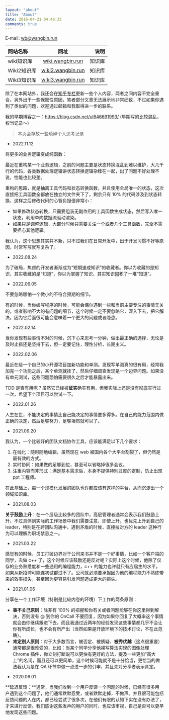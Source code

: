 ```yaml
---
layout: "about"
title: "About"
date: 2016-04-21 04:48:33
comments: true
---
```

E-mail: wb@wangbin.run

| 网站名称    |                    网址                    |   说明 |
| :---------- | :-----------------------------------------: | -----: |
| wiki知识库  |  [wiki.wangbin.run](https://wiki.wangbin.run)  | 知识库 |
| Wiki2知识库 | [wiki2.wangbin.run](https://wiki2.wangbin.run) | 知识库 |
| Wiki3知识库 | [wiki3.wangbin.run](https://wiki3.wangbin.run) | 知识库 |

除了在本网站外，我还会在[知乎专栏](https://www.zhihu.com/column/aircloud)更新一些个人内容，两者之间内容不完全重合。另外出于一些保密性原因，笔者部分文章无法展示地非常细致，不过如果你遇到了类似的问题，欢迎通过邮箱和我取得进一步的联系。

我的早期博客之一：https://blog.csdn.net/ul646691993/ (早期写的比较混乱，权当记录～)

> 本页会存放一些琐碎个人思考记录

* 2022.11.12

将更多的业务逻辑变成纯函数：

最近在重构某一个业务逻辑，之前的问题主要是状态转换混乱到难以维护，大几千行的代码，各类数据处理逻辑讲状态转换逻辑杂糅在一起，出了问题不好处理不说，性能也比较差。

重构的思路，就是抽离工具代码和状态转换函数，并且使用全局唯一的状态，这次直接把工具函数全都放在独立的文件夹下了，剩余只有 10% 的代码涉及到状态转换，这样之后修改代码的心智负担便非常小：

* 如果修改状态转换，只需要组装无副作用的工具函数生成状态，然后写入唯一状态，利用单向数据流驱动渲染。
* 如果只是调整逻辑，大部分时候只需要关注一个或者几个工具函数，完全不需要担心其他逻辑。

我认为，这个思想其实并不新，只不过我们在日常开发中，出于开发习惯不好等原因，时常写写就写复杂了。

* 2022.08.24

为了破局，焦虑的开发者渐渐成为“短期速成知识”的收藏者。你以为收藏的是知识，其实收藏的是“知道”，你以为掌握了知识，其实知识囤积了一堆“知道”。

* 2022.06.05

不要忽略哪怕一个微小的不符合预期的细节。

有的时候，当你编写程序的时候，可能会偶尔遇到一些和当前主要专注的事情无关的，或者影响不大的有问题的细节，这个时候一定不要忽略它，深入下去，把它解决，因为它后面很可能会意味着一个更大的问题或者隐患。

* 2022.02.14

当你发现有些事情不对的时候，沉下心来思考一分钟，做出最正确的选择，无论是及时止损还是坚持下去，但一定要记住，理性分析，长期主义。

* 2022.02.06

最近在给一个自己的小开源项目加新功能和单测。发现写单测真的很有用，经常我加完一个功能之后，某个单测就挂了，然后仔细调查发现是一个边界问题。如果没有单元测试，这些问题恐怕需要很久之后才能暴露出来。

TDD 是否有用呢？虽然它已经被**证实**确实有用，但我实际上还是没有彻底实行过一次，希望下个项目可以尝试一下。

* 2022.01.26

人生在世，不能决定的事情比自己能决定的事情要多得多。在自己的能力范围内做正确的决定，然后足够努力，足够坦然就可以了。

* 2021.09.20

我认为，一个比较好的团队文档协作工具，应该能满足以下几个要求：

1. 在线化：随时随地编辑，虽然现在 web 被国内各个大平台割裂了，但仍然是最有效的方式。
2. 实时协同：如果做的足够到位，甚至可以省略掉很多会议。
3. 注重内容而非形式：满足基本需求后，本身不提供特别过度的定制，防止出现 ppt 工程师。

在此基础上，每一个规模化发展的团队也许都应该有这样的平台，从而沉淀出一个领域知识库。

* 2021.08.03

**关于鼓励上升**：在一个层级比较多的团队中，高层管理者通常会表示我们鼓励上升，不过具体到实际的工作场景中我们需要注意，即使上升，也优先上升到自己的 leader，特别是在跨团队沟通中，遇到矛盾的时候，直接拉对方的 leader 这种行为可以理解为职场禁忌之一。

* 2021.03.22

感觉有的时候，员工打破边界对于公司来书并不是一个好事情，比如一个客户端的同学，去做 c++ 了，这个时候应该鼓励还是反对呢？实际上这个时候，他除了仅存的业务熟悉度和一些通用的编程能力，c++ 的能力也许就只有应届生的水平，如果从新招聘可能连初试都过不了。公司就必须要承担因为他的编程能力不熟练带来的效率损失，甚至因为更容易引发问题造成更大的损失。

* 2021.01.06

分享在一个工作环境（特别是比较内卷的环境）下工作的两条原则：

* **事不关己原则**：除非有 100% 的把握和你有关或者问题能够在你这里得到解决，否则没有 @ 到你的 OnCall 不要回复，因为如果你回复了大概率这个事情就会由你继续跟进下去，而且我通过近两年的经验发现这些事情都几乎不会让你有所成长，也不会有所产出（当然如果是开放环境下的技术讨论，不在此范畴）。
* **肯定别人原则**：对于大多数而言，被否定、被质疑、**被秀优越**（这点很重要）通常都是很难受的，比如：当某个同学分享他裸写算法实现的图像处理 Chrome 插件，你立刻打断说可以更快有更好的方法，提及一些更加“高大上”的名词，而且还可以更简单，这个时候可能就不是十分恰当，更恰当的做法我认为是在 QA 环节中做一点进一步的引申，并且先对分享者表示肯定。

<!-- * 2020.06.23

有的时候，感觉机会其实也有很多，但是自己也许在默默流失，年初的时候疫情，带来医药股票的利好，但是自己没有买，春节结束后的第一天，明明是一次风险的释放，自己却也跟着卖了一些，导致损失了收益，其实每次危机中也都蕴藏着商机，希望之后的自己，可以多进行思考。 -->

* 2020.06.01

**延迟反馈：**通常，当我们收到一个用户反馈一个问题的时候，已经有很多用户遇到这个问题了，他们通常默默忍受，或者默默走掉，不做声。并且很可能包括反馈问题的人在内，都已经尝试了很多次，在他们有限的认知下实在没有办法了，才来进行反馈。我们感谢这些发声的用户的同时，也应该审视，自己是否可以更早地发现这些问题。
